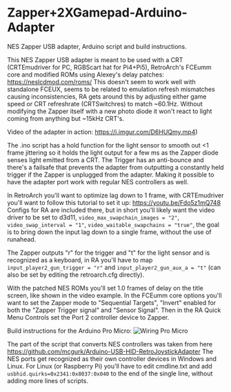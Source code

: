 # Zapper+2XGamepad-Arduino-Adapter
NES Zapper USB adapter, Arduino script and build instructions.

This NES Zapper USB adapter is meant to be used with a CRT (CRTEmudriver for PC, RGBScart hat for Pi4+Pi5), RetroArch's FCEumm core and modified ROMs using Alexey's delay patches: https://neslcdmod.com/roms/
This doesn't seem to work well with standalone FCEUX, seems to be related to emulation refresh mismatches causing inconsistencies, RA gets around this by adjusting either game speed or CRT refreshrate (CRTSwitchres) to match ~60.1Hz. Without modifying the Zapper itself with a new photo diode it won't react to light coming from anything but ~15kHz CRT's.

Video of the adapter in action: https://i.imgur.com/D6HUQmy.mp4) 

The .ino script has a hold function for the light sensor to smooth out <1 frame jittering so it holds the light output for a few ms as the Zapper diode senses light emitted from a CRT. The Trigger has an anti-bounce
and there's a failsafe that prevents the adapter from outputting a constantly held trigger if the Zapper is unplugged from the adapter. Making it possible to have the adapter port work with regular NES controllers as well.  

In RetroArch you'll want to optimize lag down to 1 frame, with CRTEmudriver you'll want to follow this tutorial to set it up: https://youtu.be/Fdo5z1mQ748
Configs for RA are included there, but in short you'll likely want the video driver to be set to d3d11, ```video_max_swapchain_images = "2"```, ```video_swap_interval = "1"```, ```video_waitable_swapchains = "true"```, the goal is to bring down the input lag down to a single frame, without the use of runahead.

The Zapper outputs "r" for the trigger and "t" for the light sensor and is recognized as a keyboard, in RA you'll have to map ```input_player2_gun_trigger = "r"``` and ```input_player2_gun_aux_a = "t"``` (can also be set by editing the retroarch.cfg directly).

With the patched NES ROMs you'll set 1.0 frames of delay on the title screen, like shown in the video example.
In the FCEumm core options you'll want to set the Zapper mode to "Sequential Targets", "Invert" enabled for both the "Zapper Trigger signal" and "Sensor Signal". Then in the RA Quick Menu Controls set the Port 2 controller device to Zapper.

Build instructions for the Arduino Pro Micro: ![Wiring Pro Micro](https://github.com/riggles1/Zapper-Arduino/assets/28061895/e2a1ea58-799b-46c6-9e81-b1e442ca34de)

The part of the script that converts NES controllers was taken from here https://github.com/mcgurk/Arduino-USB-HID-RetroJoystickAdapter
The NES ports get recognized as their own controller devices in Windows and Linux. For Linux (or Raspberry Pi) you'll have to edit cmdline.txt and add ```usbhid.quirks=0x2341:0x8037:0x040``` to the end of the single line, without adding more lines of scripts.




